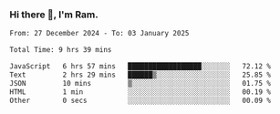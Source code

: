 ### Hi there 👋, I'm Ram.

<!--START_SECTION:waka-->

```txt
From: 27 December 2024 - To: 03 January 2025

Total Time: 9 hrs 39 mins

JavaScript   6 hrs 57 mins   ██████████████████░░░░░░░   72.12 %
Text         2 hrs 29 mins   ██████▒░░░░░░░░░░░░░░░░░░   25.85 %
JSON         10 mins         ▒░░░░░░░░░░░░░░░░░░░░░░░░   01.75 %
HTML         1 min           ░░░░░░░░░░░░░░░░░░░░░░░░░   00.19 %
Other        0 secs          ░░░░░░░░░░░░░░░░░░░░░░░░░   00.09 %
```

<!--END_SECTION:waka-->
